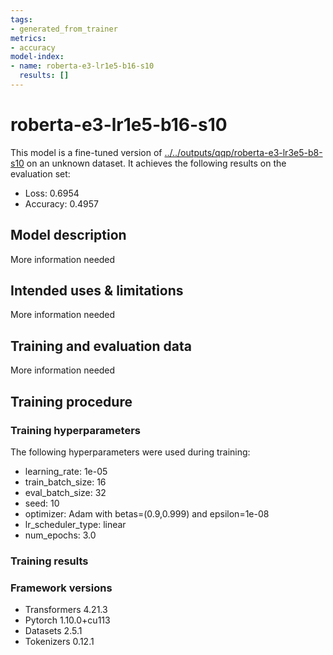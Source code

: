 ```yaml
---
tags:
- generated_from_trainer
metrics:
- accuracy
model-index:
- name: roberta-e3-lr1e5-b16-s10
  results: []
---
```


<!-- This model card has been generated automatically according to the information the Trainer had access to. You
should probably proofread and complete it, then remove this comment. -->

# roberta-e3-lr1e5-b16-s10

This model is a fine-tuned version of [../../outputs/qqp/roberta-e3-lr3e5-b8-s10](https://huggingface.co/../../outputs/qqp/roberta-e3-lr3e5-b8-s10) on an unknown dataset.
It achieves the following results on the evaluation set:
- Loss: 0.6954
- Accuracy: 0.4957

## Model description

More information needed

## Intended uses & limitations

More information needed

## Training and evaluation data

More information needed

## Training procedure

### Training hyperparameters

The following hyperparameters were used during training:
- learning_rate: 1e-05
- train_batch_size: 16
- eval_batch_size: 32
- seed: 10
- optimizer: Adam with betas=(0.9,0.999) and epsilon=1e-08
- lr_scheduler_type: linear
- num_epochs: 3.0

### Training results



### Framework versions

- Transformers 4.21.3
- Pytorch 1.10.0+cu113
- Datasets 2.5.1
- Tokenizers 0.12.1
